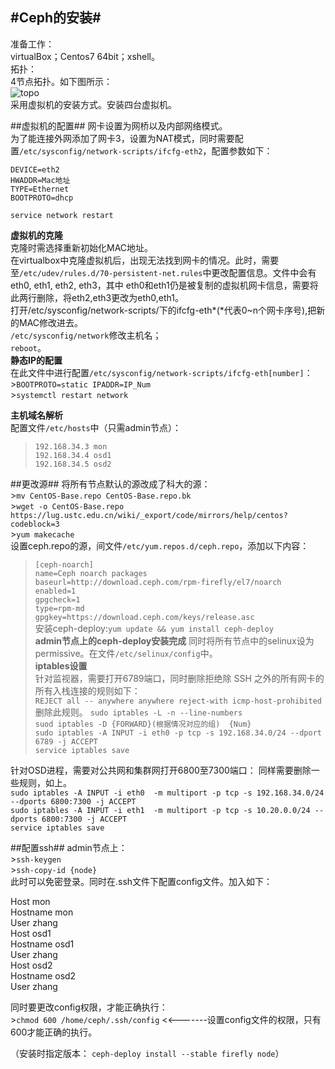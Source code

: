 #Ceph的安装#
--------------------------------------
准备工作：  
virtualBox；Centos7 64bit；xshell。  
拓扑：  
4节点拓扑。如下图所示：  
![topo](\img\ceph_min.png)  
采用虚拟机的安装方式。安装四台虚拟机。

##虚拟机的配置##
网卡设置为网桥以及内部网络模式。  
为了能连接外网添加了网卡3，设置为NAT模式，同时需要配置`/etc/sysconfig/network-scripts/ifcfg-eth2`，配置参数如下：
>  
`DEVICE=eth2`  
`HWADDR=Mac地址`  
`TYPE=Ethernet`  
`BOOTPROTO=dhcp`

`service network restart`

**虚拟机的克隆**    
克隆时需选择重新初始化MAC地址。  
在virtualbox中克隆虚拟机后，出现无法找到网卡的情况。此时，需要至`/etc/udev/rules.d/70-persistent-net.rules`中更改配置信息。文件中会有eth0, eth1, eth2, eth3，其中 eth0和eth1仍是被复制的虚拟机网卡信息，需要将此两行删除，将eth2,eth3更改为eth0,eth1。  
打开/etc/sysconfig/network-scripts/下的ifcfg-eth*(*代表0~n个网卡序号),把新的MAC修改进去。  
`/etc/sysconfig/network`修改主机名；  
`reboot`。  
**静态IP的配置**  
在此文件中进行配置`/etc/sysconfig/network-scripts/ifcfg-eth[number]`：  
\>`BOOTPROTO=static IPADDR=IP_Num`  
\>`systemctl restart network`  

**主机域名解析**  
配置文件`/etc/hosts`中（只需admin节点）：
>`192.168.34.3 mon`  
>`192.168.34.4 osd1`  
>`192.168.34.5 osd2`  

##更改源##
将所有节点默认的源改成了科大的源：  
\>`mv CentOS-Base.repo CentOS-Base.repo.bk`  
\>`wget -o CentOS-Base.repo https://lug.ustc.edu.cn/wiki/_export/code/mirrors/help/centos?codeblock=3`  
\>`yum makecache`  
设置ceph.repo的源，间文件`/etc/yum.repos.d/ceph.repo`，添加以下内容：  
>`[ceph-noarch]`  
`name=Ceph noarch packages`  
`baseurl=http://download.ceph.com/rpm-firefly/el7/noarch`  
`enabled=1`  
`gpgcheck=1`  
`type=rpm-md`  
`gpgkey=https://download.ceph.com/keys/release.asc`  
安装ceph-deploy:`yum update && yum install ceph-deploy`  
**admin节点上的ceph-deploy安装完成**
同时将所有节点中的selinux设为permissive。在文件`/etc/selinux/config`中。  
**iptables设置**  
针对监视器，需要打开6789端口，同时删除拒绝除 SSH 之外的所有网卡的所有入栈连接的规则如下：  
`REJECT all -- anywhere anywhere reject-with icmp-host-prohibited`
删除此规则。
`sudo iptables -L -n --line-numbers`  
`suod iptables -D {FORWARD}(根据情况对应的组)  {Num}`  
`sudo iptables -A INPUT -i eth0 -p tcp -s 192.168.34.0/24 --dport 6789 -j ACCEPT`  
`service iptables save`  

针对OSD进程，需要对公共网和集群网打开6800至7300端口：
同样需要删除一些规则，如上。  
`sudo iptables -A INPUT -i eth0  -m multiport -p tcp -s 192.168.34.0/24 --dports 6800:7300 -j ACCEPT`  
`sudo iptables -A INPUT -i eth1  -m multiport -p tcp -s 10.20.0.0/24 --dports 6800:7300 -j ACCEPT`  
`service iptables save`  
 
##配置ssh##
admin节点上：  
\>`ssh-keygen`  
\>`ssh-copy-id {node}`  
此时可以免密登录。同时在.ssh文件下配置config文件。加入如下：  
>
Host mon  
   Hostname mon  
   User zhang  
Host osd1  
   Hostname osd1  
   User zhang  
Host osd2  
   Hostname osd2  
   User zhang  

同时要更改config权限，才能正确执行：  
\>`chmod 600 /home/ceph/.ssh/config` <<-------设置config文件的权限，只有600才能正确的执行。

（安装时指定版本：
`ceph-deploy install --stable firefly node`）
